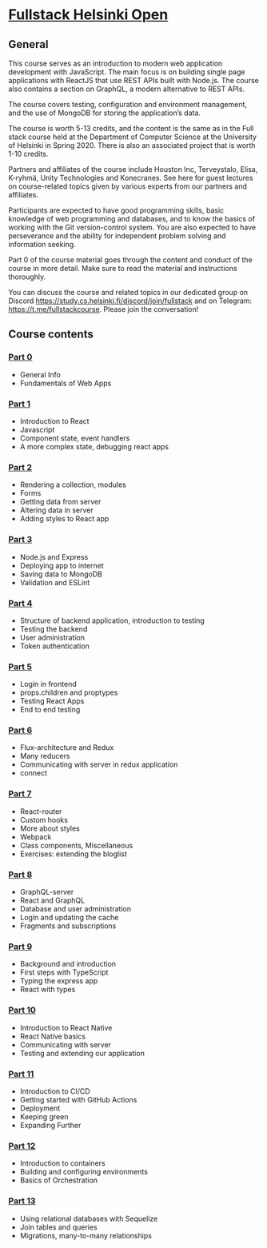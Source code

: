 # [Fullstack Helsinki Open](https://fullstackopen.com/en/about)

## General

This course serves as an introduction to modern web application development with
JavaScript. The main focus is on building single page applications with ReactJS
that use REST APIs built with Node.js. The course also contains a section on
GraphQL, a modern alternative to REST APIs.

The course covers testing, configuration and environment management, and the use
of MongoDB for storing the application’s data.

The course is worth 5-13 credits, and the content is the same as in the Full
stack course held at the Department of Computer Science at the University of
Helsinki in Spring 2020. There is also an associated project that is worth 1-10
credits.

Partners and affiliates of the course include Houston Inc, Terveystalo, Elisa,
K-ryhmä, Unity Technologies and Konecranes. See here for guest lectures on
course-related topics given by various experts from our partners and affiliates.

Participants are expected to have good programming skills, basic knowledge of
web programming and databases, and to know the basics of working with the Git
version-control system. You are also expected to have perseverance and the
ability for independent problem solving and information seeking.

Part 0 of the course material goes through the content and conduct of the course
in more detail. Make sure to read the material and instructions thoroughly.

You can discuss the course and related topics in our dedicated group on Discord
https://study.cs.helsinki.fi/discord/join/fullstack and on Telegram:
https://t.me/fullstackcourse. Please join the conversation!

## Course contents

### [Part 0](https://fullstackopen.com/en/part0)

- General Info
- Fundamentals of Web Apps

### [Part 1](https://fullstackopen.com/en/part1)

- Introduction to React
- Javascript
- Component state, event handlers
- A more complex state, debugging react apps

### [Part 2](https://fullstackopen.com/en/part2)

- Rendering a collection, modules
- Forms
- Getting data from server
- Altering data in server
- Adding styles to React app

### [Part 3](https://fullstackopen.com/en/part3)

- Node.js and Express
- Deploying app to internet
- Saving data to MongoDB
- Validation and ESLint

### [Part 4](https://fullstackopen.com/en/part4)

- Structure of backend application, introduction to testing
- Testing the backend
- User administration
- Token authentication

### [Part 5](https://fullstackopen.com/en/part5)

- Login in frontend
- props.children and proptypes
- Testing React Apps
- End to end testing

### [Part 6](https://fullstackopen.com/en/part6)

- Flux-architecture and Redux
- Many reducers
- Communicating with server in redux application
- connect

### [Part 7](https://fullstackopen.com/en/part7)

- React-router
- Custom hooks
- More about styles
- Webpack
- Class components, Miscellaneous
- Exercises: extending the bloglist

### [Part 8](https://fullstackopen.com/en/part8)

- GraphQL-server
- React and GraphQL
- Database and user administration
- Login and updating the cache
- Fragments and subscriptions

### [Part 9](https://fullstackopen.com/en/part9)

- Background and introduction
- First steps with TypeScript
- Typing the express app
- React with types

### [Part 10](https://fullstackopen.com/en/part10)

- Introduction to React Native
- React Native basics
- Communicating with server
- Testing and extending our application

### [Part 11](https://fullstackopen.com/en/part11)

- Introduction to CI/CD
- Getting started with GitHub Actions
- Deployment
- Keeping green
- Expanding Further

### [Part 12](https://fullstackopen.com/en/part12)

- Introduction to containers
- Building and configuring environments
- Basics of Orchestration

### [Part 13](https://fullstackopen.com/en/part13)

- Using relational databases with Sequelize
- Join tables and queries
- Migrations, many-to-many relationships
